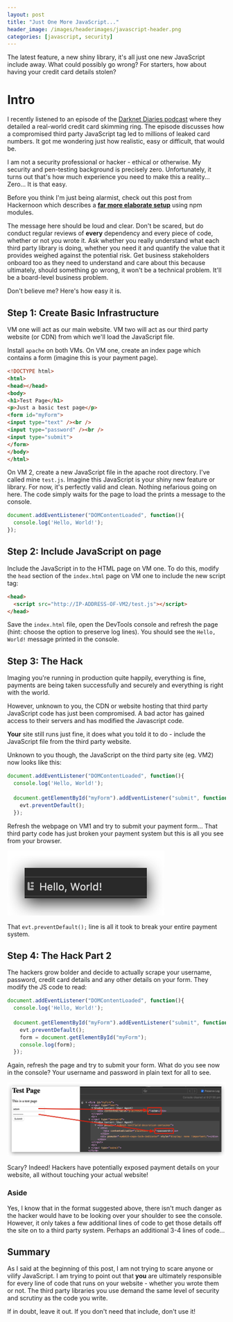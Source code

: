 ```yaml
---
layout: post
title: "Just One More JavaScript..."
header_image: /images/headerimages/javascript-header.png
categories: [javascript, security]
---
```


The latest feature, a new shiny library, it's all just one new JavaScript include away. What could possibly go wrong? For starters, how about having your credit card details stolen?

# Intro

I recently listened to an episode of the [Darknet Diaries podcast](https://darknetdiaries.com) where they detailed a real-world credit card skimming ring. The episode discusses how a compromised third party JavaScript tag led to millions of leaked card numbers. It got me wondering just how realistic, easy or difficult, that would be.

I am not a security professional or hacker - ethical or otherwise. My security and pen-testing background is precisely zero. Unfortunately, it turns out that's how much experience you need to make this a reality... Zero... It is that easy.

Before you think I'm just being alarmist, check out this post from Hackernoon which describes a [**far more elaborate setup**](https://medium.com/hackernoon/im-harvesting-credit-card-numbers-and-passwords-from-your-site-here-s-how-9a8cb347c5b5) using npm modules.

The message here should be loud and clear. Don't be scared, but do conduct regular reviews of **every** dependency and every piece of code, whether or not you wrote it. Ask whether you really understand what each third party library is doing, whether you need it and quantify the value that it provides weighed against the potential risk. Get business stakeholders onboard too as they need to understand and care about this because ultimately, should something go wrong, it won't be a technical problem. It'll be a board-level business problem.

Don't believe me? Here's how easy it is.

## Step 1: Create Basic Infrastructure
VM one will act as our main website. VM two will act as our third party website (or CDN) from which we'll load the JavaScript file.

Install `apache` on both VMs. On VM one, create an index page which contains a form (imagine this is your payment page).

```html
<!DOCTYPE html>
<html>
<head></head>
<body>
<h1>Test Page</h1>
<p>Just a basic test page</p>
<form id="myForm">
<input type="text" /><br />
<input type="password" /><br />
<input type="submit">
</form>
</body>
</html>
```

On VM 2, create a new JavaScript file in the apache root directory. I've called mine `test.js`. Imagine this JavaScript is your shiny new feature or library. For now, it's perfectly valid and clean. Nothing nefarious going on here. The code simply waits for the page to load the prints a message to the console.

```js
document.addEventListener("DOMContentLoaded", function(){
  console.log('Hello, World!');
});
```

## Step 2: Include JavaScript on page

Include the JavaScript in to the HTML page on VM one. To do this, modify the `head` section of the `index.html` page on VM one to include the new script tag:

```html
<head>
  <script src="http://IP-ADDRESS-OF-VM2/test.js"></script>
</head>
```

Save the `index.html` file, open the DevTools console and refresh the page (hint: choose the option to preserve log lines). You should see the `Hello, World!` message printed in the console.

## Step 3: The Hack

Imaging you're running in production quite happily, everything is fine, payments are being taken successfully and securely and everything is right with the world.

However, unknown to you, the CDN or website hosting that third party JavaScript code has just been compromised. A bad actor has gained access to their servers and has modified the Javascript code.

**Your** site still runs just fine, it does what you told it to do - include the JavaScript file from the third party website.

Unknown to you though, the JavaScript on the third party site (eg. VM2) now looks like this:

```js
document.addEventListener("DOMContentLoaded", function(){
  console.log('Hello, World!');

  document.getElementById("myForm").addEventListener("submit", function(evt){
    evt.preventDefault();
  });
```

Refresh the webpage on VM1 and try to submit your payment form... That third party code has just broken your payment system but this is all you see from your browser.

![one-more-javascript-1](/images/postimages/one-more-javascript-1.png)

That `evt.preventDefault();` line is all it took to break your entire payment system.

## Step 4: The Hack Part 2

The hackers grow bolder and decide to actually scrape your username, password, credit card details and any other details on your form. They modify the JS code to read:

```js
document.addEventListener("DOMContentLoaded", function(){
  console.log('Hello, World!');

  document.getElementById("myForm").addEventListener("submit", function(evt){
    evt.preventDefault();
    form = document.getElementById("myForm");
    console.log(form);
  });
```

Again, refresh the page and try to submit your form. What do you see now in the console? Your username and password in plain text for all to see.

![one-more-javascript-2](/images/postimages/one-more-javascript-2.png)

Scary? Indeed! Hackers have potentially exposed payment details on your website, all without touching your actual website!

### Aside

Yes, I know that in the format suggested above, there isn't much danger as the hacker would have to be looking over your shoulder to see the console. However, it only takes a few additional lines of code to get those details off the site on to a third party system. Perhaps an additional 3-4 lines of code...

## Summary

As I said at the beginning of this post, I am not trying to scare anyone or vilify JavaScript. I am trying to point out that **you** are ultimately responsible for every line of code that runs on your website - whether you wrote them or not. The third party libraries you use demand the same level of security and scrutiny as the code you write.

If in doubt, leave it out. If you don't need that include, don't use it!

